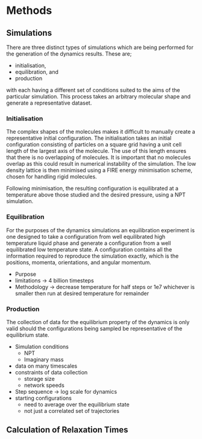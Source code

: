 # Methods

## Simulations

There are three distinct types of simulations which are being performed
for the generation of the dynamics results.
These are;

- initialisation,
- equilibration, and
- production

with each having a different set of conditions
suited to the aims of the particular simulation.
This process takes an arbitrary molecular shape
and generate a representative dataset.

### Initialisation

The complex shapes of the molecules makes it difficult to
manually create a representative initial configuration.
The initialisation takes an initial configuration
consisting of particles on a square grid
having a unit cell length of the largest axis of the molecule.
The use of this length
ensures that there is no overlapping of molecules.
It is important that no molecules overlap
as this could result in numerical instability of the simulation.
The low density lattice is then minimised using
a FIRE energy minimisation scheme,
chosen for handling rigid molecules.

Following minimisation,
the resulting configuration is equilibrated at a temperature
above those studied and the desired pressure,
using a NPT simulation.

<!-- TODO Check simulation condtions -->

### Equilibration

For the purposes of the dynamics simulations
an equilibration experiment is one designed to
take a configuration from well equilibrated high temperature liquid phase
and generate a configuration from a well equilibrated low temperature state.
A configuration contains all the information required
to reproduce the simulation exactly,
which is the positions, momenta, orientations, and angular momentum.

<!-- TODO What constitutes knowing that we have reached equilibrium? -->

- Purpose
- limitations -> 4 billion timesteps
- Methodology -> decrease temperature for half steps or 1e7 whichever is smaller then run at desired
  temperature for remainder

### Production

The collection of data for the equilibrium property of the dynamics
is only valid should the configurations being sampled
be representative of the equilibrium state.

- Simulation conditions
  - NPT
  - Imaginary mass
- data on many timescales
- constraints of data collection
  - storage size
  - network speeds
- Step sequence -> log scale for dynamics
- starting configurations
  - need to average over the equilibrium state
  - not just a correlated set of trajectories

## Calculation of Relaxation Times
